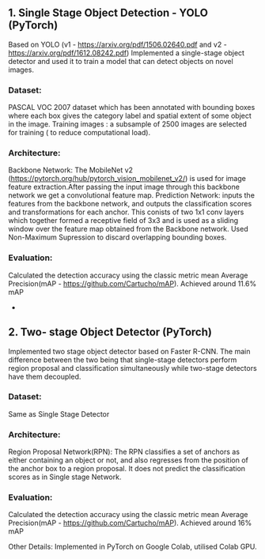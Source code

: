 
## 1. Single Stage Object Detection - YOLO (PyTorch)
Based on YOLO (v1 - https://arxiv.org/pdf/1506.02640.pdf and v2 - https://arxiv.org/pdf/1612.08242.pdf)
Implemented a single-stage object detector and used it to train a model that can detect objects on novel images.

### Dataset:
PASCAL VOC 2007 dataset which has been annotated with bounding boxes where each box gives the category label and spatial extent of some object in the image.
Training images : a subsample of 2500 images are selected for training ( to reduce computational load). 

### Architecture:
Backbone Network: The MobileNet v2 (https://pytorch.org/hub/pytorch_vision_mobilenet_v2/) is used for image feature extraction.After passing the input image through this backbone network we get a convolutional feature map. 
Prediction Network:  inputs the features from the backbone network, and outputs the classification scores and transformations for each anchor. This conists of two 1x1 conv layers which together formed a receptive field of 3x3 and is used as a sliding window over the feature map obtained from the Backbone network.
Used Non-Maximum Supression to discard overlapping bounding boxes.


### Evaluation:
Calculated the detection accuracy using the classic metric mean Average Precision(mAP - https://github.com/Cartucho/mAP). Achieved around 11.6% mAP

*

## 2. Two- stage Object Detector (PyTorch)
Implemented two stage object detector based on Faster R-CNN. The main difference between the two being that single-stage detectors perform region proposal and classification simultaneously while two-stage detectors have them decoupled.

### Dataset: 
Same as Single Stage Detector

### Architecture:
Region Proposal Network(RPN): The RPN classifies a set of anchors as either containing an object or not, and also regresses from the position of the anchor box to a region proposal. It does not predict the classification scores as in Single stage Network. 

### Evaluation:
Calculated the detection accuracy using the classic metric mean Average Precision(mAP - https://github.com/Cartucho/mAP). Achieved around 16% mAP

Other Details:
Implemented in PyTorch on Google Colab, utilised Colab GPU.
